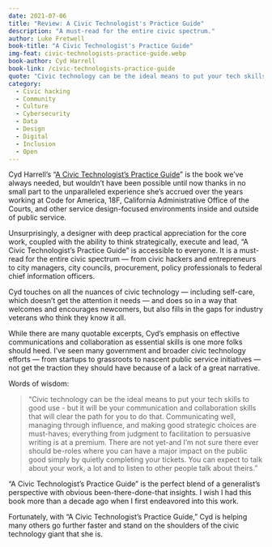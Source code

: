 ```yaml
---
date: 2021-07-06
title: "Review: A Civic Technologist's Practice Guide"
description: "A must-read for the entire civic spectrum."
author: Luke Fretwell
book-title: "A Civic Technologist's Practice Guide"
img-feat: civic-technologists-practice-guide.webp
book-author: Cyd Harrell
book-link: /civic-technologists-practice-guide
quote: "Civic technology can be the ideal means to put your tech skills to good use - but it will be your communication and collaboration skills that will clear the path for you to do that."
category:
  - Civic hacking
  - Community
  - Culture
  - Cybersecurity
  - Data
  - Design
  - Digital
  - Inclusion
  - Open
---
```


Cyd Harrell’s “[A Civic Technologist’s Practice Guide](/books/civic-technologists-practice-guide)” is the book we’ve always needed, but wouldn’t have been possible until now thanks in no small part to the unparalleled experience she’s accrued over the years working at Code for America, 18F, California Administrative Office of the Courts, and other service design-focused environments inside and outside of public service.

Unsurprisingly, a designer with deep practical appreciation for the core work, coupled with the ability to think strategically, execute and lead, “A Civic Technologist’s Practice Guide” is accessible to everyone. It is a must-read for the entire civic spectrum — from civic hackers and entrepreneurs to city managers, city councils, procurement, policy professionals to federal chief information officers.

Cyd touches on all the nuances of civic technology — including self-care, which doesn’t get the attention it needs — and does so in a way that welcomes and encourages newcomers, but also fills in the gaps for industry veterans who think they know it all.

While there are many quotable excerpts, Cyd’s emphasis on effective communications and collaboration as essential skills is one more folks should heed. I’ve seen many government and broader civic technology efforts — from startups to grassroots to nascent public service initiatives — not get the traction they should have because of a lack of a great narrative.

Words of wisdom:

> “Civic technology can be the ideal means to put your tech skills to good use - but it will be your communication and collaboration skills that will clear the path for you to do that. Communicating well, managing through influence, and making good strategic choices are must-haves; everything from judgment to facilitation to persuasive writing is at a premium. There are not yet-and I’m not sure there ever should be-roles where you can have a major impact on the public good simply by quietly completing your tickets. You can expect to talk about your work, a lot and to listen to other people talk about theirs.”

“A Civic Technologist’s Practice Guide” is the perfect blend of a generalist’s perspective with obvious been-there-done-that insights. I wish I had this book more than a decade ago when I first endeavored into this work.

Fortunately, with “A Civic Technologist’s Practice Guide,” Cyd is helping many others go further faster and stand on the shoulders of the civic technology giant that she is.
